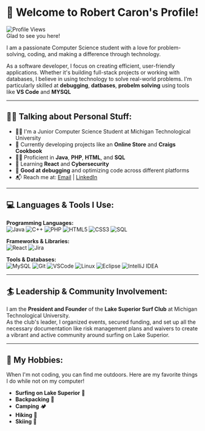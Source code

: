 # 👋 Welcome to Robert Caron's Profile!

![Profile Views](https://komarev.com/ghpvc/?username=robert-caron&color=blueviolet)  
Glad to see you here!

I am a passionate Computer Science student with a love for problem-solving, coding, and making a difference through technology.

As a software developer, I focus on creating efficient, user-friendly applications. Whether it's building full-stack projects or working with databases, I believe in using technology to solve real-world problems. I'm particularly skilled at **debugging**, **datbases**, **probelm solving** using tools like **VS Code** and **MYSQL** 

---

## 👨‍💻 Talking about Personal Stuff:
- 👨‍🎓 I'm a Junior Computer Science Student at Michigan Technological University  
- 🔭 Currently developing projects like an **Online Store** and **Craigs Cookbook**  
- 👨‍💻 Proficient in **Java**, **PHP**, **HTML**, and **SQL**  
- 🌱 Learning **React** and **Cybersecurity**  
- 🔧 **Good at debugging** and optimizing code across different platforms  
- 📬 Reach me at: [Email](mailto:bobbycaron409@gmail.com) | [LinkedIn](www.linkedin.com/in/robert-caron-56717a20a)

---

## 💻 Languages & Tools I Use:

**Programming Languages:**  
![Java](https://img.shields.io/badge/Java-ED8B00?style=for-the-badge&logo=java&logoColor=white)
![C++](https://img.shields.io/badge/C++-00599C?style=for-the-badge&logo=c%2B%2B&logoColor=white)
![PHP](https://img.shields.io/badge/PHP-777BB4?style=for-the-badge&logo=php&logoColor=white)
![HTML5](https://img.shields.io/badge/HTML5-E34F26?style=for-the-badge&logo=html5&logoColor=white)
![CSS3](https://img.shields.io/badge/CSS3-1572B6?style=for-the-badge&logo=css3&logoColor=white)
![SQL](https://img.shields.io/badge/SQL-003B57?style=for-the-badge&logo=postgresql&logoColor=white)

**Frameworks & Libraries:**  
![React](https://img.shields.io/badge/React-20232A?style=for-the-badge&logo=react&logoColor=61DAFB)
![Jira](https://img.shields.io/badge/Jira-0052CC?style=for-the-badge&logo=jira&logoColor=white)

**Tools & Databases:**  
![MySQL](https://img.shields.io/badge/MySQL-4479A1?style=for-the-badge&logo=mysql&logoColor=white)
![Git](https://img.shields.io/badge/Git-F05032?style=for-the-badge&logo=git&logoColor=white)
![VSCode](https://img.shields.io/badge/VSCode-007ACC?style=for-the-badge&logo=visual-studio-code&logoColor=white)
![Linux](https://img.shields.io/badge/Linux-FCC624?style=for-the-badge&logo=linux&logoColor=black)
![Eclipse](https://img.shields.io/badge/Eclipse-2C2255?style=for-the-badge&logo=eclipse&logoColor=white)
![IntelliJ IDEA](https://img.shields.io/badge/IntelliJ_IDEA-000000?style=for-the-badge&logo=intellij-idea&logoColor=white)

---

## 🏄 Leadership & Community Involvement:

I am the **President and Founder** of the **Lake Superior Surf Club** at Michigan Technological University.  
As the club's leader, I organized events, secured funding, and set up all the necessary documentation like risk management plans and waivers to create a vibrant and active community around surfing on Lake Superior.

---

## 🌊 My Hobbies:

When I'm not coding, you can find me outdoors. Here are my favorite things I do while not on my computer!
- **Surfing on Lake Superior** 🌊  
- **Backpacking** 🎒  
- **Camping** 🏕️  
- **Hiking** 🥾  
- **Skiing** 🎿  


<!--

## 📈 GitHub Stats:
![Robert's GitHub Stats](https://github-readme-stats.vercel.app/api?username=robertcaron&show_icons=true&theme=radical)
-->
